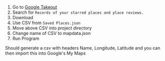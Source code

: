 1. Go to [Google Takeout ](https://accounts.google.com/ServiceLogin?service=backup)
2. Search for `Records of your starred places and place reviews.`
3. Download
4. Use CSV from `Saved Places.json`
5. Move above CSV into project directory
6. Change name of CSV to mapdata.json
7. Run Program

Should generate a csv with headers Name, Longitude, Latitude and you can then import this into Google's My Maps
